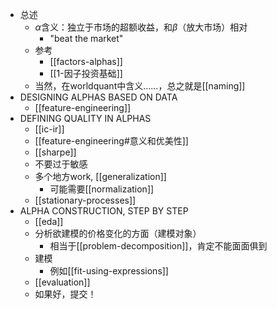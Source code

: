 - 总述
  - $\alpha$含义：独立于市场的超额收益，和$\beta$（放大市场）相对
    - "beat the market"
  - 参考
    - [[factors-alphas]]
    - [[1-因子投资基础]]
  - 当然，在worldquant中含义……，总之就是[[naming]]
- DESIGNING ALPHAS BASED ON DATA
  - [[feature-engineering]]
- DEFINING QUALITY IN ALPHAS
  - [[ic-ir]]
  - [[feature-engineering#意义和优美性]]
  - [[sharpe]]
  - 不要过于敏感
  - 多个地方work, [[generalization]]
    - 可能需要[[normalization]]
  - [[stationary-processes]]
- ALPHA CONSTRUCTION, STEP BY STEP
    - [[eda]]
    - 分析欲建模的价格变化的方面（建模对象）
      - 相当于[[problem-decomposition]]，肯定不能面面俱到
    - 建模
      - 例如[[fit-using-expressions]]
    - [[evaluation]]
    - 如果好，提交！